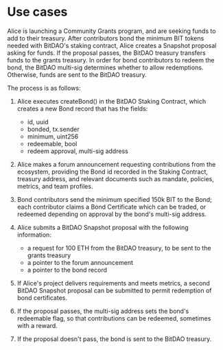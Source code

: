 # Use cases

Alice is launching a Community Grants program, and are seeking funds to add to their treasury. After
contributors bond the minimum BIT tokens needed with BitDAO's staking contract, Alice creates a
Snapshot proposal asking for funds. If the proposal passes, the BitDAO treasury transfers funds to
the grants treasury. In order for bond contributors to redeem the bond, the BitDAO multi-sig
determines whether to allow redemptions. Otherwise, funds are sent to the BitDAO treasury.

The process is as follows:

1. Alice executes createBond() in the BitDAO Staking Contract, which creates a new Bond record that
   has the fields:
    - id, uuid
    - bonded, tx.sender
    - minimum, uint256
    - redeemable, bool
    - redeem approval, multi-sig address

2. Alice makes a forum announcement requesting contributions from the ecosystem, providing the Bond
   id recorded in the Staking Contract, treasury address, and relevant documents such as mandate,
   policies, metrics, and team profiles.

3. Bond contributors send the minimum specified 150k BIT to the Bond; each contributor claims a Bond
   Certificate which can be traded, or redeemed depending on approval by the bond's multi-sig
   address.

4. Alice submits a BitDAO Snapshot proposal with the following information:
    - a request for 100 ETH from the BitDAO treasury, to be sent to the grants treasury
    - a pointer to the forum announcement
    - a pointer to the bond record

5. If Alice's project delivers requirements and meets metrics, a second BitDAO Snapshot proposal can
   be submitted to permit redemption of bond certificates.

6. If the proposal passes, the multi-sig address sets the bond's redeemable flag, so that
   contributions can be redeemed, sometimes with a reward.

7. If the proposal doesn't pass, the bond is sent to the BitDAO treasury.

